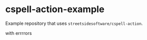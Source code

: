 # cspell-action-example
Example repository that uses `streetsidesoftware/cspell-action`.

with errrrors
